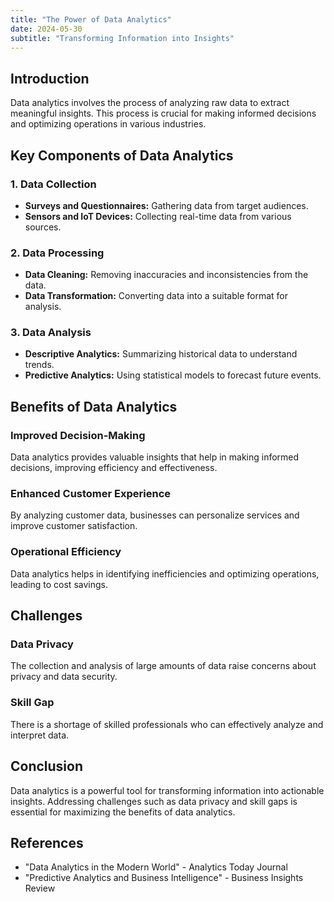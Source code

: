 ```yaml
---
title: "The Power of Data Analytics"
date: 2024-05-30
subtitle: "Transforming Information into Insights"
---
```


## Introduction

Data analytics involves the process of analyzing raw data to extract meaningful insights. This process is crucial for making informed decisions and optimizing operations in various industries.

## Key Components of Data Analytics

### 1. Data Collection
- **Surveys and Questionnaires:** Gathering data from target audiences.
- **Sensors and IoT Devices:** Collecting real-time data from various sources.

### 2. Data Processing
- **Data Cleaning:** Removing inaccuracies and inconsistencies from the data.
- **Data Transformation:** Converting data into a suitable format for analysis.

### 3. Data Analysis
- **Descriptive Analytics:** Summarizing historical data to understand trends.
- **Predictive Analytics:** Using statistical models to forecast future events.

## Benefits of Data Analytics

### Improved Decision-Making
Data analytics provides valuable insights that help in making informed decisions, improving efficiency and effectiveness.

### Enhanced Customer Experience
By analyzing customer data, businesses can personalize services and improve customer satisfaction.

### Operational Efficiency
Data analytics helps in identifying inefficiencies and optimizing operations, leading to cost savings.

## Challenges

### Data Privacy
The collection and analysis of large amounts of data raise concerns about privacy and data security.

### Skill Gap
There is a shortage of skilled professionals who can effectively analyze and interpret data.

## Conclusion

Data analytics is a powerful tool for transforming information into actionable insights. Addressing challenges such as data privacy and skill gaps is essential for maximizing the benefits of data analytics.

## References

- "Data Analytics in the Modern World" - Analytics Today Journal
- "Predictive Analytics and Business Intelligence" - Business Insights Review
